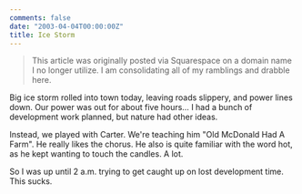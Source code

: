 ```yaml
---
comments: false
date: "2003-04-04T00:00:00Z"
title: Ice Storm
---
```


> This article was originally posted via Squarespace on a domain name I no longer utilize.  I am consolidating all of my ramblings and drabble here.

Big ice storm rolled into town today, leaving roads slippery, and power lines down. Our power was out for about five hours… I had a bunch of development work planned, but nature had other ideas.

Instead, we played with Carter. We're teaching him "Old McDonald Had A Farm". He really likes the chorus. He also is quite familiar with the word hot, as he kept wanting to touch the candles. A lot.

So I was up until 2 a.m. trying to get caught up on lost development time. This sucks.